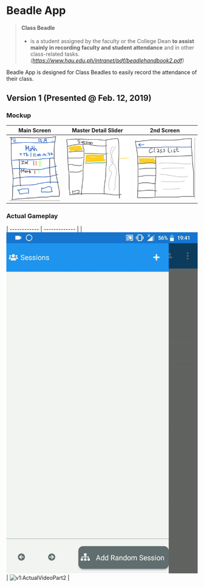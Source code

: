 # Beadle App
>#### Class Beadle 
>- is a student assigned by the faculty or the College Dean **to assist mainly in recording faculty and student attendance** and in other class-related tasks.
*(https://www.hau.edu.ph/intranet/pdf/beadlehandbook2.pdf)* 


Beadle App is designed for Class Beadles to easily record the attendance of their class.

## Version 1 (Presented @ Feb. 12, 2019)

### Mockup
| Main Screen      | Master Detail Slider     | 2nd Screen     |
| ------------ | ------------- | ------------- |
| ![v1:MainScreen](v1mainscreen.png) | ![v1:MasterDetailSlider](v1masterdetailslider.png) | ![v1:2ndScreen](v12ndscreen.png) |

### Actual Gameplay
| ------------ | ------------- |
| ![v1:ActualVideoPart1](v1part1.gif) | ![v1:ActualVideoPart2](v1part2.gif) |

